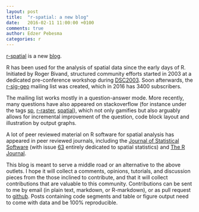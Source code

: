 ```yaml
---
layout: post
title:  "r-spatial: a new blog"
date:   2016-02-11 11:00:00 +0100
comments: true
author: Edzer Pebesma
categories: r
---
```


[r-spatial](http://r-spatial.org/) is a new [blog](https://en.wikipedia.org/wiki/Blog).

R has been used for the analysis of spatial data since the early
days of R. Initiated by Roger Bivand, structured community efforts
started in 2003 at a dedicated pre-conference workshop during
[DSC2003](https://www.r-project.org/conferences/DSC-2003/). Soon
afterwards, the
[r-sig-geo](https://stat.ethz.ch/mailman/listinfo/r-sig-geo)
mailing list was created, which in 2016 has 3400 subscribers.

The mailing list works mostly in a question-answer
mode.  More recently, many questions have also
appeared on stackoverflow (for instance under the tags
[sp](https://stackoverflow.com/questions/tagged/sp),
[r-raster](https://stackoverflow.com/questions/tagged/r-raster),
[spatial](https://stackoverflow.com/questions/tagged/spatial)), which
not only gamifies but also arguably allows for incremental improvement
of the question, code block layout and illustration by output graphs.

A lot of peer reviewed material on R software for spatial analysis
has appeared in peer reviewed journals, including the [Journal
of Statistical Software](http://www.jstatsoft.org/) (with issue
[63](http://www.jstatsoft.org/v63/) entirely dedicated to spatial
statistics) and [The R Journal](https://journal.r-project.org/).

This blog is meant to serve a middle road or an alternative to
the above outlets. I hope it will collect a comments, opinions,
tutorials, and discussion pieces from the those inclined
to contribute, and that it will collect contributions that are
valuable to this community. Contributions can be sent to me by email
(in plain text, markdown, or R-markdown), or as pull request to
[github](https://github.com/edzer/r-spatial/). Posts containing code
segments and table or figure output need to come with data and be 100% 
reproducible.
